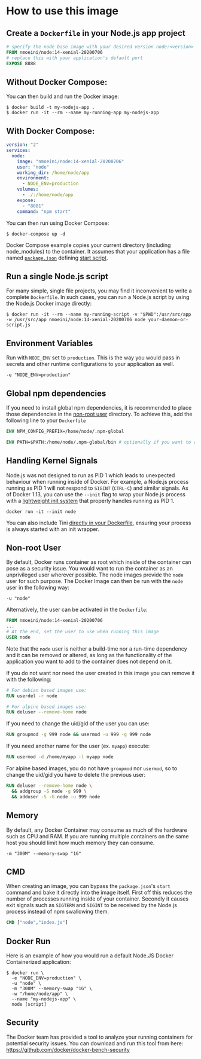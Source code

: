 # How to use this image

## Create a `Dockerfile` in your Node.js app project

```dockerfile
# specify the node base image with your desired version node:<version>
FROM nmoeini/node:14-xenial-20200706
# replace this with your application's default port
EXPOSE 8888
```

## Without Docker Compose:
You can then build and run the Docker image:

```console
$ docker build -t my-nodejs-app .
$ docker run -it --rm --name my-running-app my-nodejs-app
```

## With Docker Compose:

```yml
version: "2"
services:
  node:
    image: "nmoeini/node:14-xenial-20200706"
    user: "node"
    working_dir: /home/node/app
    environment:
      - NODE_ENV=production
    volumes:
      - ./:/home/node/app
    expose:
      - "8081"
    command: "npm start"
```

You can then run using Docker Compose:

```console
$ docker-compose up -d
```

Docker Compose example copies your current directory (including node_modules) to the container.
It assumes that your application has a file named [`package.json`](https://docs.npmjs.com/files/package.json)
defining [start script](https://docs.npmjs.com/misc/scripts#default-values).

## Run a single Node.js script

For many simple, single file projects, you may find it inconvenient to write a
complete `Dockerfile`. In such cases, you can run a Node.js script by using the
Node.js Docker image directly:

```console
$ docker run -it --rm --name my-running-script -v "$PWD":/usr/src/app -w /usr/src/app nmoeini/node:14-xenial-20200706 node your-daemon-or-script.js
```

## Environment Variables

Run with `NODE_ENV` set to `production`. This is the way you would pass in secrets and other runtime configurations to your application as well.

```
-e "NODE_ENV=production"
```

## Global npm dependencies

If you need to install global npm dependencies, it is recommended to place those dependencies in the [non-root user](#non-root-user) directory. To achieve this, add the following line to your `Dockerfile`

```Dockerfile
ENV NPM_CONFIG_PREFIX=/home/node/.npm-global

ENV PATH=$PATH:/home/node/.npm-global/bin # optionally if you want to run npm global bin without specifying path
```

## Handling Kernel Signals

Node.js was not designed to run as PID 1 which leads to unexpected behaviour when running inside of Docker. For example, a Node.js process running as PID 1 will not respond to `SIGINT` (`CTRL-C`) and similar signals. As of Docker 1.13, you can use the `--init` flag to wrap your Node.js process with a [lightweight init system](https://github.com/krallin/tini) that properly handles running as PID 1.

```
docker run -it --init node
```

You can also include Tini [directly in your Dockerfile](https://github.com/krallin/tini#using-tini), ensuring your process is always started with an init wrapper.

## Non-root User

By default, Docker runs container as root which inside of the container can pose as a security issue. You would want to run the container as an unprivileged user wherever possible. The node images provide the `node` user for such purpose. The Docker Image can then be run with the `node` user in the following way:

```
-u "node"
```

Alternatively, the user can be activated in the `Dockerfile`:

```Dockerfile
FROM nmoeini/node:14-xenial-20200706
...
# At the end, set the user to use when running this image
USER node
```

Note that the `node` user is neither a build-time nor a run-time dependency and it can be removed or altered, as long as the functionality of the application you want to add to the container does not depend on it.

If you do not want nor need the user created in this image you can remove it with the following:

```Dockerfile
# For debian based images use:
RUN userdel -r node

# For alpine based images use:
RUN deluser --remove-home node
```

If you need to change the uid/gid of the user you can use:

```Dockerfile
RUN groupmod -g 999 node && usermod -u 999 -g 999 node
```

If you need another name for the user (ex. `myapp`) execute:

```Dockerfile
RUN usermod -d /home/myapp -l myapp node
```

For alpine based images, you do not have `groupmod` nor `usermod`, so to change the uid/gid you have to delete the previous user:

```Dockerfile
RUN deluser --remove-home node \
  && addgroup -S node -g 999 \
  && adduser -S -G node -u 999 node
```

## Memory

By default, any Docker Container may consume as much of the hardware such as CPU and RAM. If you are running multiple containers on the same host you should limit how much memory they can consume.

```
-m "300M" --memory-swap "1G"
```

## CMD

When creating an image, you can bypass the `package.json`'s `start` command and bake it directly into the image itself. First off this reduces the number of processes running inside of your container. Secondly it causes exit signals such as `SIGTERM` and `SIGINT` to be received by the Node.js process instead of npm swallowing them.

```Dockerfile
CMD ["node","index.js"]
```

## Docker Run

Here is an example of how you would run a default Node.JS Docker Containerized application:

```
$ docker run \
  -e "NODE_ENV=production" \
  -u "node" \
  -m "300M" --memory-swap "1G" \
  -w "/home/node/app" \
  --name "my-nodejs-app" \
  node [script]
```

## Security

The Docker team has provided a tool to analyze your running containers for potential security issues. You can download and run this tool from here: https://github.com/docker/docker-bench-security
